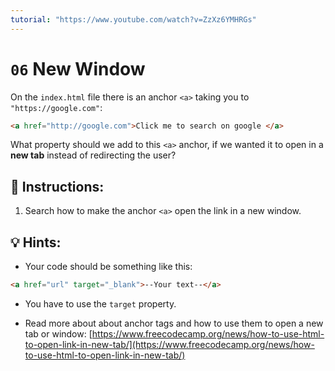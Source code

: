 ```yaml
---
tutorial: "https://www.youtube.com/watch?v=ZzXz6YMHRGs"
---
```


# `06` New Window

On the `index.html` file there is an anchor `<a>` taking you to `"https://google.com"`:

```html
<a href="http://google.com">Click me to search on google </a>
```

What property should we add to this `<a>` anchor, if we wanted it to open in a **new tab** instead of redirecting the user?

## 📝 Instructions:

1. Search how to make the anchor `<a>` open the link in a new window.

## 💡 Hints:

+ Your code should be something like this:

```md
<a href="url" target="_blank">--Your text--</a> 
```

+ You have to use the `target` property.

+ Read more about about anchor tags and how to use them to open a new tab or window: [https://www.freecodecamp.org/news/how-to-use-html-to-open-link-in-new-tab/](https://www.freecodecamp.org/news/how-to-use-html-to-open-link-in-new-tab/)
